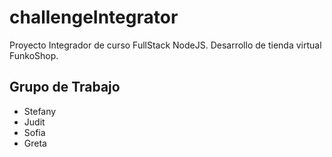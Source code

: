 # challengeIntegrator

Proyecto Integrador de curso FullStack NodeJS. Desarrollo de tienda virtual FunkoShop.

## Grupo de Trabajo

* Stefany
* Judit
* Sofia
* Greta
